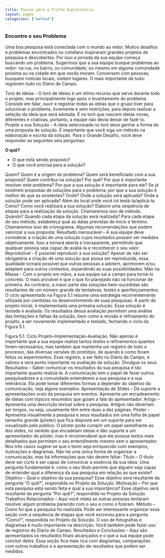 ```yaml
---
title: Passos para a Trilha Exploratória
layout: pages
categories: ["method"]
---
```

### Encontre o seu Problema

Uma boa pesquisa está conectada com o mundo ao redor. Muitos desafios e problemas encontrados no cotidiano inspiraram grandes projetos de pesquisa e descobertas. Por isso a jornada da sua equipe começa buscando um problema. Sugerimos que a sua equipe busque problemas ao redor: na rua, no bairro, ou comunidade; ou mesmo em alguma comunidade próxima ou na cidade em que vocês moram. Conversem com pessoas; busquem notícias locais; visitem lugares. O mais importante de tudo: registrem tudo no Diário de Campo.


Toró de Ideias - O toró de ideias é um ótimo recurso que serve durante todo o projeto, mas principalmente logo após o levantamento do problema. Consiste em falar, ouvir e registrar todas as ideias que o grupo tiver para solucionar o problema, livremente e sem restrições, para depois realizar a seleção da ideia que será adotada. É no toró que nascem ideias novas, diferentes e criativas, portanto, a equipe não devia deixar de fazê-lo.
Projete a sua Solução - A ideia selecionada no toró deve ganhar a forma de uma proposta de solução. É importante que você siga um método na elaboração e escrita da solução. Para o Grande Desafio, você deve responder as seguintes seis perguntas:

**O quê?**
* O que está sendo proposto?
* O que você precisa para a solução?

Quem?
Quem é a origem do problema?
Quem será beneficiado com a sua proposta?
Quem contribui na solução?
Por quê?
Por que é importante resolver este problema?
Por que a sua solução é importante para ele?
Se já existirem propostas de soluções para o problema, por que a sua solução é melhor do que as existentes?
Onde?
Onde a solução será aplicada?
Onde a solução pode ser aplicada?
Além do local onde você irá testá-la/aplicá-la.
Como?
Como você realizará a sua solução?
Elabore uma sequência de etapas para a realização da solução. Chamaremos isso de método.
Quando?
Quando cada etapa da solução será realizada?
Para cada etapa do seu método, estabeleça qual as datas previstas de início e término. Chamaremos isso de cronograma.
Algumas recomendações que podem valorizar a sua proposta:
Resultado mensurável – A sua equipe deve considerar a criação de uma solução cujos resultados possam ser medidos objetivamente. Isso a tornará aberta e transparente, permitindo que qualquer pessoa seja capaz de avaliá-la e reconhecer o seu valor.
Reprodutível - É possível reproduzir a sua solução? Apesar de não ser obrigatória a criação de uma solução que possa ser reproduzida, essa qualidade tornará possível que outras pessoas a adotem, aprimorem e/ou adaptem para outros contextos, expandindo as suas possibilidades.
Mão na Massa - Com o projeto em mãos, a sua equipe sai a campo para torná-lo concreto. O mais provável é que o que foi planejado não vá funcionar de primeira. Ao contrário, a maior parte das soluções bem-sucedidas são resultantes de um número grande de tentativas, testes e aperfeiçoamentos. O ciclo apresentado na Figura 5.1 resume uma estratégia recorrentemente utilizada por cientistas no desenvolvimento de suas pesquisas. A partir do projeto inicial, é implementada uma primeira solução. Essa solução é testada e avaliada. Os resultados dessa avaliação permitem uma análise das limitações e falhas da solução, bem como a revisão e refinamento do projeto, a ser novamente implementado e testado, fechando o ciclo da Figura 5.1.

Figura 5.1. Ciclo Projeto-Implementação-Avaliação.
Não apenas é importante que a sua equipe realize tantos testes e refinamentos quantos forem necessários, mas também que mantenha um registro de todo o processo, das diversas versões do protótipo, de quando e como foram feitos os experimentos. Esse registro, a ser feito no Diário de Campo, é valioso e será ponto importante na avaliação da solução.
Divulgue os seus Resultados – Saber comunicar os resultados da sua pesquisa é tão importante quanto realizá-la. A comunicação tem o papel de fazer outros pesquisadores e a comunidade entenderem a sua pesquisa e a sua relevância. Ela pode tomar diferentes formas a depender do objetivo da comunicação, veja alguns exemplos:
Apresentação de Slides – Dá suporte a apresentações orais da pesquisa em eventos. Apresenta um encadeamento de ideias com tópicos resumidos que guiam a fala do apresentador.
Artigo – Apresenta uma descrição textual sobre a pesquisa. Artigos não deveriam ser longos, ou seja, usualmente têm entre duas a dez páginas.
Pôster – Apresenta visualmente a pesquisa e seus resultados em uma folha de papel tamanho grande (pôster) que fica disposta em um suporte para ser visualizado pelo público. O pôster pode cumprir um papel semelhante ao dos slides, no sentido que encadeiam ideias e dão suporte a um apresentador do pôster, mas é recomendável que ele possua textos mais detalhados que permitam o seu entendimento mesmo sem o apresentador.
Nos três casos sugere-se que o texto seja enriquecido com exemplos, ilustrações e diagramas. Não há uma única forma de organizar a comunicação, mas há informações que não devem faltar:
Título – O título deve ser curto e ser capaz de comunicar a essência da sua ideia. Uma pergunta fundamental é: como o seu título permite que alguém seja capaz de entender qual a diferença da sua pesquisa em relação ao que existe?
Objetivo – Qual o objetivo da sua pesquisa? Esse objetivo será resultante da pergunta “O quê?”, respondida no Projeto da Solução.
Motivação – Por que esta pesquisa está sendo feita e qual a sua importância? Esse objetivo será resultante da pergunta “Por quê?”, respondida no Projeto da Solução.
Trabalhos Relacionados – Aqui você relata se outras pessoas tentaram resolver algum problema parecido com o seu e como o fizeram.
Método – Como foi que a pesquisa foi realizada. Pode ser interessante organizar essa seção com a sequência de etapas que você escreveu para a pergunta “Como?”, respondida no Projeto da Solução. O uso de fotografias e diagramas é muito importante na descrição. Você também pode fazer uso de registros do Diário de Campo.
Resultados e Conclusões – Aqui são apresentados os resultados finais alcançados e o que a sua equipe pode concluir deles. Essa seção fica mais rica com diagramas, comparações com outros trabalhos e a apresentação de resultados que podem ser medidos.